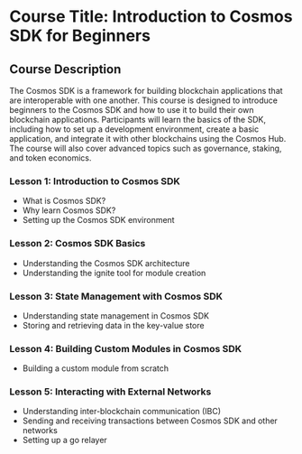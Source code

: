 # Course Title: Introduction to Cosmos SDK for Beginners

## Course Description

The Cosmos SDK is a framework for building blockchain applications that are interoperable with one another. This course is designed to introduce beginners to the Cosmos SDK and how to use it to build their own blockchain applications. Participants will learn the basics of the SDK, including how to set up a development environment, create a basic application, and integrate it with other blockchains using the Cosmos Hub. The course will also cover advanced topics such as governance, staking, and token economics.

### Lesson 1: Introduction to Cosmos SDK

-   What is Cosmos SDK?
-   Why learn Cosmos SDK?
-   Setting up the Cosmos SDK environment

### Lesson 2: Cosmos SDK Basics

-   Understanding the Cosmos SDK architecture
-   Understanding the ignite tool for module creation

### Lesson 3: State Management with Cosmos SDK

-   Understanding state management in Cosmos SDK
-   Storing and retrieving data in the key-value store


### Lesson 4: Building Custom Modules in Cosmos SDK

-   Building a custom module from scratch

### Lesson 5: Interacting with External Networks

-   Understanding inter-blockchain communication (IBC)
-   Sending and receiving transactions between Cosmos SDK and other networks
-   Setting up a go relayer